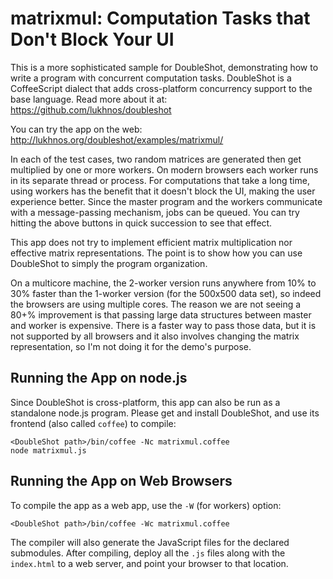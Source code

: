 # matrixmul: Computation Tasks that Don't Block Your UI

This is a more sophisticated sample for DoubleShot, demonstrating how to write 
a program with concurrent computation tasks. DoubleShot is a CoffeeScript 
dialect that adds cross-platform concurrency support to the base language. 
Read more about it at: https://github.com/lukhnos/doubleshot

You can try the app on the web: 
http://lukhnos.org/doubleshot/examples/matrixmul/

In each of the test cases, two random matrices are generated then get 
multiplied by one or more workers. On modern browsers each worker runs in its 
separate thread or process. For computations that take a long time, using 
workers has the benefit that it doesn't block the UI, making the user 
experience better. Since the master program and the workers communicate with a 
message-passing mechanism, jobs can be queued. You can try hitting the above 
buttons in quick succession to see that effect.

This app does not try to implement efficient matrix multiplication nor 
effective matrix representations. The point is to show how you can use 
DoubleShot to simply the program organization.

On a multicore machine, the 2-worker version runs anywhere from 10% to 30% 
faster than the 1-worker version (for the 500x500 data set), so indeed the 
browsers are using multiple cores. The reason we are not seeing a 80+% 
improvement is that passing large data structures between master and worker is 
expensive. There is a faster way to pass those data, but it is not supported 
by all browsers and it also involves changing the matrix representation, so 
I'm not doing it for the demo's purpose.

## Running the App on node.js

Since DoubleShot is cross-platform, this app can also be run as a standalone 
node.js program. Please get and install DoubleShot, and use its frontend (also
called `coffee`) to compile:

    <DoubleShot path>/bin/coffee -Nc matrixmul.coffee
    node matrixmul.js

## Running the App on Web Browsers

To compile the app as a web app, use the `-W` (for workers) option:

    <DoubleShot path>/bin/coffee -Wc matrixmul.coffee

The compiler will also generate the JavaScript files for the declared
submodules. After compiling, deploy all the `.js` files along with the
`index.html` to a web server, and point your browser to that location.
